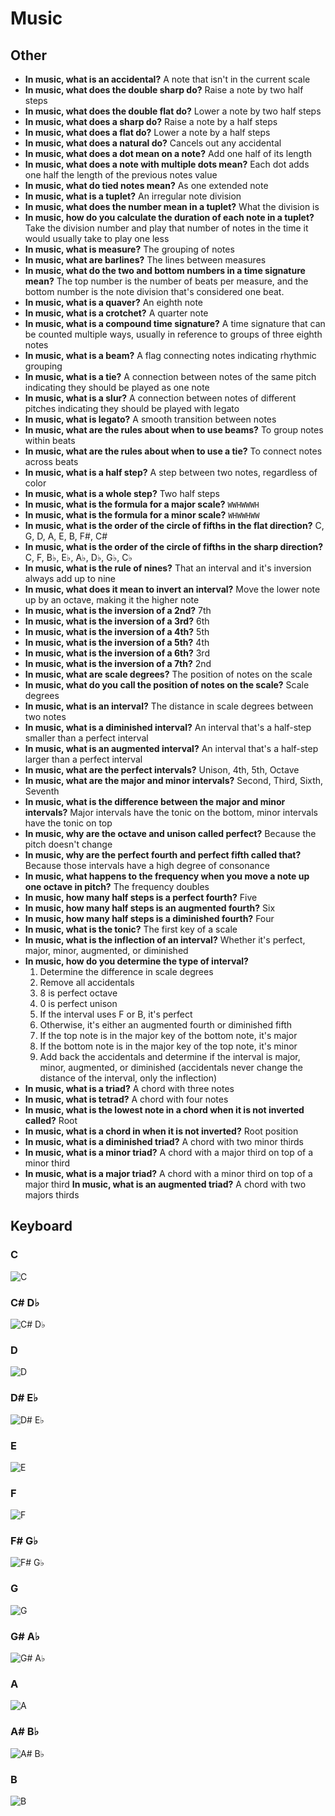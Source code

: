# Music

## Other

- **In music, what is an accidental?** A note that isn't in the current scale
- **In music, what does the double sharp do?** Raise a note by two half steps
- **In music, what does the double flat do?** Lower a note by two half steps
- **In music, what does a sharp do?** Raise a note by a half steps
- **In music, what does a flat do?** Lower a note by a half steps
- **In music, what does a natural do?** Cancels out any accidental
- **In music, what does a dot mean on a note?** Add one half of its length
- **In music, what does a note with multiple dots mean?** Each dot adds one half the length of the previous notes value
- **In music, what do tied notes mean?** As one extended note
- **In music, what is a tuplet?** An irregular note division
- **In music, what does the number mean in a tuplet?** What the division is
- **In music, how do you calculate the duration of each note in a tuplet?** Take the division number and play that number of notes in the time it would usually take to play one less
- **In music, what is measure?** The grouping of notes
- **In music, what are barlines?** The lines between measures
- **In music, what do the two and bottom numbers in a time signature mean?** The top number is the number of beats per measure, and the bottom number is the note division that's considered one beat.
- **In music, what is a quaver?** An eighth note
- **In music, what is a crotchet?** A quarter note
- **In music, what is a compound time signature?** A time signature that can be counted multiple ways, usually in reference to groups of three eighth notes
- **In music, what is a beam?** A flag connecting notes indicating rhythmic grouping
- **In music, what is a tie?** A connection between notes of the same pitch indicating they should be played as one note
- **In music, what is a slur?** A connection between notes of different pitches indicating they should be played with legato
- **In music, what is legato?** A smooth transition between notes
- **In music, what are the rules about when to use beams?** To group notes within beats
- **In music, what are the rules about when to use a tie?** To connect notes across beats
- **In music, what is a half step?** A step between two notes, regardless of color
- **In music, what is a whole step?** Two half steps
- **In music, what is the formula for a major scale?** `WWHWWWH`
- **In music, what is the formula for a minor scale?** `WHWWHWW`
- **In music, what is the order of the circle of fifths in the flat direction?** C, G, D, A, E, B, F#, C#
- **In music, what is the order of the circle of fifths in the sharp direction?** C, F, B♭, E♭, A♭, D♭, G♭, C♭
- **In music, what is the rule of nines?** That an interval and it's inversion always add up to nine
- **In music, what does it mean to invert an interval?** Move the lower note up by an octave, making it the higher note
- **In music, what is the inversion of a 2nd?** 7th
- **In music, what is the inversion of a 3rd?** 6th
- **In music, what is the inversion of a 4th?** 5th
- **In music, what is the inversion of a 5th?** 4th
- **In music, what is the inversion of a 6th?** 3rd
- **In music, what is the inversion of a 7th?** 2nd
- **In music, what are scale degrees?** The position of notes on the scale
- **In music, what do you call the position of notes on the scale?** Scale degrees
- **In music, what is an interval?** The distance in scale degrees between two notes
- **In music, what is a diminished interval?** An interval that's a half-step smaller than a perfect interval
- **In music, what is an augmented interval?** An interval that's a half-step larger than a perfect interval
- **In music, what are the perfect intervals?** Unison, 4th, 5th, Octave
- **In music, what are the major and minor intervals?** Second, Third, Sixth, Seventh
- **In music, what is the difference between the major and minor intervals?** Major intervals have the tonic on the bottom, minor intervals have the tonic on top
- **In music, why are the octave and unison called perfect?** Because the pitch doesn't change
- **In music, why are the perfect fourth and perfect fifth called that?** Because those intervals have a high degree of consonance
- **In music, what happens to the frequency when you move a note up one octave in pitch?** The frequency doubles
- **In music, how many half steps is a perfect fourth?** Five
- **In music, how many half steps is an augmented fourth?** Six
- **In music, how many half steps is a diminished fourth?** Four
- **In music, what is the tonic?** The first key of a scale
- **In music, what is the inflection of an interval?** Whether it's perfect, major, minor, augmented, or diminished
- **In music, how do you determine the type of interval?**
    1. Determine the difference in scale degrees 
    2. Remove all accidentals
    3. 8 is perfect octave
    4. 0 is perfect unison
    5. If the interval uses F or B, it's perfect
    6. Otherwise, it's either an augmented fourth or diminished fifth
    7. If the top note is in the major key of the bottom note, it's major
    8. If the bottom note is in the major key of the top note, it's minor
    9. Add back the accidentals and determine if the interval is major, minor, augmented, or diminished (accidentals never change the distance of the interval, only the inflection)
- **In music, what is a triad?** A chord with three notes
- **In music, what is tetrad?** A chord with four notes
- **In music, what is the lowest note in a chord when it is not inverted called?** Root
- **In music, what is a chord in when it is not inverted?** Root position
- **In music, what is a diminished triad?** A chord with two minor thirds
- **In music, what is a minor triad?** A chord with a major third on top of a minor third
- **In music, what is a major triad?** A chord with a minor third on top of a major third
**In music, what is an augmented triad?** A chord with two majors thirds

## Keyboard

### C

![C](assets/music/keyboard/c.svg)

### C# D♭

![C# D♭](assets/music/keyboard/c-sharp-d-flat.svg)

### D

![D](assets/music/keyboard/d.svg)

### D# E♭

![D# E♭](assets/music/keyboard/d-sharp-e-flat.svg)

### E

![E](assets/music/keyboard/e.svg)

### F

![F](assets/music/keyboard/f.svg)

### F# G♭

![F# G♭](assets/music/keyboard/f-sharp-g-flat.svg)

### G

![G](assets/music/keyboard/g.svg)

### G# A♭

![G# A♭](assets/music/keyboard/g-sharp-a-flat.svg)

### A

![A](assets/music/keyboard/a.svg)

### A# B♭

![A# B♭](assets/music/keyboard/a-sharp-b-flat.svg)

### B

![B](assets/music/keyboard/b.svg)
